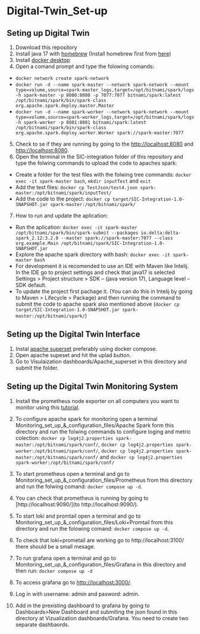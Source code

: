# Digital-Twin_Set-up

## Seting up Digital Twin

1. Download this repository
2. Install java 17 with [homebrew](https://formulae.brew.sh/formula/openjdk@17) (Install homebrew first from [here](https://brew.sh))
3. Install [docker desktop](https://www.docker.com/products/docker-desktop/)
4. Open a comand prompt and type the folowing comands:
- `docker network create spark-network`
- `docker run -d --name spark-master --network spark-network --mount type=volume,source=spark-master_logs,target=/opt/bitnami/spark/logs -h spark-master -p 8080:8080 -p 7077:7077 bitnami/spark:latest /opt/bitnami/spark/bin/spark-class org.apache.spark.deploy.master.Master`
- `docker run -d --name spark-worker --network spark-network --mount type=volume,source=spark-worker_logs,target=/opt/bitnami/spark/logs -h spark-worker -p 8081:8081 bitnami/spark:latest /opt/bitnami/spark/bin/spark-class org.apache.spark.deploy.worker.Worker spark://spark-master:7077`
5. Check to se if they are running by going to the [http://localhost:8080](http://localhost:8080) and [http://localhost:8080](http://localhost:8080).
6. Open the terminal in the SIC-integration folder of this repository and type the folwing commands to upload the code to apaches spark:
- Create a folder for the test files with the folwing tree commands: `docker exec -it spark-master bash`, `mkdir inputTest` and `exit`
- Add the test files: `docker cp TestJson/test4.json spark-master:/opt/bitnami/spark/inputTest/`
- Add the code to the project: `docker cp target/SIC-Integration-1.0-SNAPSHOT.jar spark-master:/opt/bitnami/spark/`
7. How to run and update the aplication:
- Run the aplication: `docker exec -it spark-master /opt/bitnami/spark/bin/spark-submit --packages io.delta:delta-spark_2.12:3.2.0 --master spark://spark-master:7077 --class org.example.Main /opt/bitnami/spark/SIC-Integration-1.0-SNAPSHOT.jar` 
- Explore the apache spark directory with bash: `docker exec -it spark-master bash` 
- For development it is recomended to use an IDE with Maven like Intelij. In the IDE go to project settings and check that java17 is selected
Settings > Project structure > SDK – (java version 17), Language level – SDK default.
- To update the project first pachage it. (You can do this in Intelij by going to Maven > Lifecycle > Package) and then running the command to submit the code to apache spark also mentioned above (`docker cp target/SIC-Integration-1.0-SNAPSHOT.jar spark-master:/opt/bitnami/spark/`)

## Seting up the Digital Twin Interface

1. Instal [apache superset](https://superset.apache.org/docs/installation/docker-compose) preferably using docker compose.
2. Open apache supeset and hit the uplad button.
3. Go to Visulaization dashboards/Apache_superset in this directory and submit the folder.

## Seting up the Digital Twin Monitoring System

1. Install the prometheus node exporter on all computers you want to monitor using this [tutorial](https://medium.com/@mishra.anshuman6/how-node-exporter-of-prometheus-works-on-macos-servers-ace131d51d56).
2. To configure apache spark for monitoring open a terminal Monitoring_set_up_&_configuration_files/Apache Spark form this directory and run the folwing commands to configure loging and metric colection: `docker cp log4j2.properties spark-master:/opt/bitnami/spark/conf/`, `docker cp log4j2.properties spark-worker:/opt/bitnami/spark/conf/`, `docker cp log4j2.properties spark-master:/opt/bitnami/spark/conf/` and `docker cp log4j2.properties spark-worker:/opt/bitnami/spark/conf/`

3. To start prometheus open a terminal and go to Monitoring_set_up_&_configuration_files/Prometheus from this directory and run the folwing comand: `docker compose up -d`.
4. You can check that prometheus is running by going to [http://localhost:9090/](to http://localhost:9090/).
5. To start loki and promtail open a terminal and go to Monitoring_set_up_&_configuration_files/Loki+Promtail from this directory and run the folowing comand: `docker compose up -d`.
6. To check that loki+prometail are working go to http://localhost:3100/ there should be a small mesage.
7. To run grafana open a terminal and go to Monitoring_set_up_&_configuration_files/Grafana in this directory and then run: `docker compose up -d`
8. To access grafana go to [http://localhost:3000/](http://localhost:3000/).
9. Log in with username: admin and pasword: admin.
10. Add in the prexisting dashboard to grafana by going to Dashboards>New Dashboard and submiting the json found in this directory at Vizualization dashboards/Grafana. You need to create two separate dashbaords.
